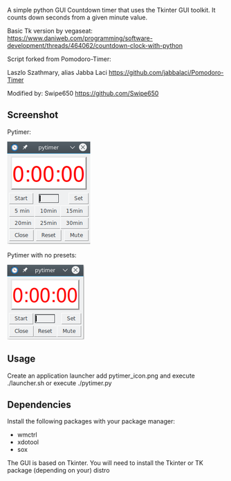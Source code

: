A simple python GUI Countdown timer that uses the Tkinter GUI toolkit. It counts down seconds from a given minute value. 

Basic Tk version by vegaseat:
https://www.daniweb.com/programming/software-development/threads/464062/countdown-clock-with-python

Script forked from Pomodoro-Timer:

Laszlo Szathmary, alias Jabba Laci https://github.com/jabbalaci/Pomodoro-Timer

Modified by: Swipe650 https://github.com/Swipe650

Screenshot
---------
Pytimer:

![pytimer](screenshot.png) 

Pytimer with no presets:

![pytimer with no presets](screenshot2.png)

Usage
-----

Create an application launcher add pytimer_icon.png and execute ./launcher.sh or execute ./pytimer.py

Dependencies
------------

Install the following packages with your package manager:
* wmctrl
* xdotool
* sox

The GUI is based on Tkinter. You will need to install the Tkinter or TK package (depending on your) distro


